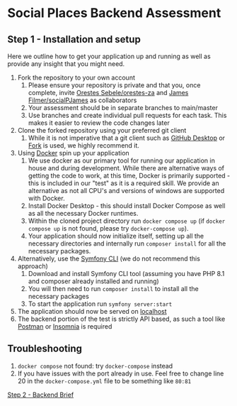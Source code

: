# Social Places Backend Assessment
## Step 1 - Installation and setup
Here we outline how to get your application up and running as well as provide any insight that you might need.

1. Fork the repository to your own account
   1. Please ensure your repository is private and that you, once complete, invite [Orestes Sebele/orestes-za](orestes@socialplaces.io) and [James Filmer/socialPJames](james@socialplaces.io) as collaborators 
   2. Your assessment should be in separate branches to main/master
   3. Use branches and create individual pull requests for each task. This makes it easier to review the code changes later
2. Clone the forked repository using your preferred git client
   1. While it is not imperative that a git client such as [GitHub Desktop](https://desktop.github.com) or [Fork](https://git-fork.com/) is used, 
we highly recommend it.
3. Using [Docker](https://www.docker.com/get-started/) spin up your application
    1. We use docker as our primary tool for running our application in house and during development. While there are
    alternative ways of getting the code to work, at this time, Docker is primarily supported - this is included in our "test"
    as it is a required skill. We provide an alternative as not all CPU's and versions of windows are supported with Docker.
    2. Install Docker Desktop - this should install Docker Compose as well as all the necessary Docker runtimes.
    3. Within the cloned project directory run `docker compose up` (if `docker compose up` is not found, please try `docker-compose up`).
    4. Your application should now initialize itself, setting up all the necessary directories and internally run `composer install` 
    for all the necessary packages.
4. Alternatively, use the [Symfony CLI](https://symfony.com/download) (we do not recommend this approach)
   1. Download and install Symfony CLI tool (assuming you have PHP 8.1 and composer already installed and running)
   2. You will then need to run `composer install` to install all the necessary packages
   3. To start the application run `symfony server:start`
5. The application should now be served on [localhost](http://localhost)
6. The backend portion of the test is strictly API based, as such a tool like [Postman](https://postman.com) or [Insomnia](https://insomnia.rest) is required

## Troubleshooting
1. `docker compose` not found: try `docker-compose` instead
2. If you have issues with the port already in use. Feel free to change line 20 in the `docker-compose.yml` file to be something like `80:81`

[Step 2 - Backend Brief](./Step%202%20-%20Backend%20Brief.md)

